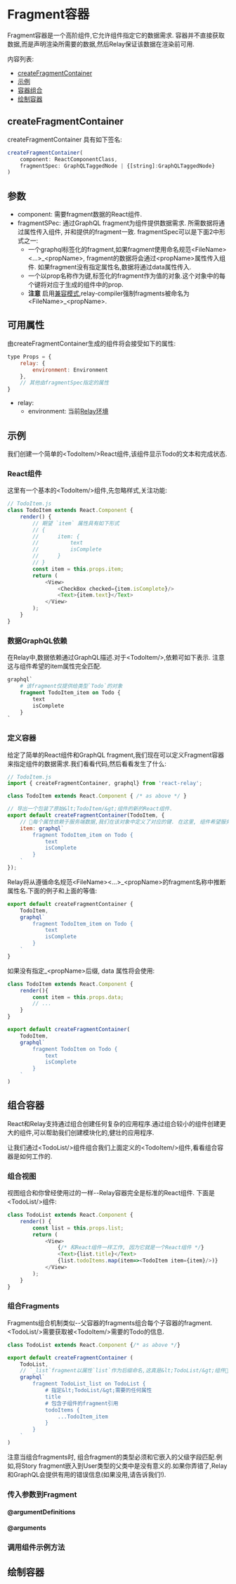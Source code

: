 # Fragment容器
Fragment容器是一个高阶组件,它允许组件指定它的数据需求. 容器并不直接获取数据,而是声明渲染所需要的数据,然后Relay保证该数据在渲染前可用.  

内容列表:
- [createFragmentContainer](#user-content-createFragmentContainer)
- [示例](#user-content-示例)
- [容器组合](#user-content-容器组合)
- [绘制容器](#user-content-绘制容器)

## createFragmentContainer
createFragmentContainer 具有如下签名:
```javascript
createFragmentContainer(
    component: ReactComponentClass,
    fragmentSpec: GraphQLTaggedNode | {[string]:GraphQLTaggedNode}
)
```

## 参数
- component: 需要fragment数据的React组件.
- fragmentSPec: 通过GraphQL fragment为组件提供数据需求. 所需数据将通过属性传入组件, 并和提供的fragment一致. fragmentSpec可以是下面2中形式之一:
    - 一个graphql标签化的fragment,如果fragment使用命名规范&lt;FileName&gt;&lt;...&gt;_&lt;propName&gt;, fragment的数据将会通过&lt;propName&gt;属性传入组件. 如果fragment没有指定属性名,数据将通过data属性传入.
    - 一个以prop名称作为键,标签化的fragment作为值的对象.这个对象中的每个键将对应于生成的组件中的prop.
    - **注意** 启用[兼容模式](relay-compat.md),relay-compiler强制fragments被命名为&lt;FileName&gt;_&lt;propName&gt;.

## 可用属性
由createFragmentContainer生成的组件将会接受如下的属性:
```javascript
type Props = {
    relay: {
        environment: Environment
    },
    // 其他由fragmentSpec指定的属性
}
```
- relay:
    - environment: 当前[Relay环境](relay-environment.md)

## 示例
我们创建一个简单的&lt;TodoItem/&gt;React组件,该组件显示Todo的文本和完成状态.
### React组件
这里有一个基本的&lt;TodoItem/&gt;组件,先忽略样式,关注功能:
```javascript
// TodoItem.js
class TodoItem extends React.Component {
    render() {
        // 期望 `item` 属性具有如下形式
        // {
        //      item: {
        //          text
        //          isComplete
        //      }
        // }
        const item = this.props.item;
        return (
            <View>
                <CheckBox checked={item.isComplete}/>
                <Text>{item.text}</Text>
            </View>
        );
    }
}
```
### 数据GraphQL依赖
在Relay中,数据依赖通过GraphQL描述.对于&lt;TodoItem/&gt;,依赖可如下表示. 注意这与组件希望的item属性完全匹配.
```graphql
graphql`
    # 该fragment仅提供给类型`Todo`的对象
    fragment TodoItem_item on Todo {
        text
        isComplete
    }
`
```
### 定义容器
给定了简单的React组件和GraphQL fragment,我们现在可以定义Fragment容器来指定组件的数据需求.我们看看代码,然后看看发生了什么:
```javascript
// TodoItem.js
import { createFragmentContainer, graphql} from 'react-relay';

class TodoItem extends React.Component { /* as above */ }

// 导出一个包装了原始&lt;TodoItem/&gt;组件的新的React组件.
export default createFragmentContainer(TodoItem, {
    // 每个属性依赖于服务端数据,我们在该对象中定义了对应的键. 在这里, 组件希望服务端数据提供`item`属性,所以我们依照上面的额`item`键指定fragment
    item: graphql`
        fragment TodoItem_item on Todo {
            text
            isComplete
        }
    `
});
```
Relay将从遵循命名规范&lt;FileName&gt;&lt;...&gt;_&lt;propName&gt;的fragment名称中推断属性名.下面的例子和上面的等值:
```javascript
export default createFragmentContainer {
    TodoItem,
    graphql`
        fragment TodoItem_item on Todo {
            text
            isComplete
        }
    `
}
```

如果没有指定_&lt;propName&gt;后缀, data 属性将会使用:
```javascript
class TodoItem extends React.Component {
    render(){
        const item = this.props.data;
        // ...
    }
}

export default createFragmentContainer(
    TodoItem,
    graphql`
        fragment TodoItem on Todo {
            text
            isComplete
        }
    `
)
```

## 组合容器
React和Relay支持通过组合创建任何复杂的应用程序.通过组合较小的组件创建更大的组件,可以帮助我们创建模块化的,健壮的应用程序.

让我们通过&lt;TodoList/&gt;组件组合我们上面定义的&lt;TodoItem/&gt;组件,看看组合容器是如何工作的.

### 组合视图
视图组合和你曾经使用过的一样--Relay容器完全是标准的React组件. 下面是&lt;TodoList/&gt;组件:
```javascript
class TodoList extends React.Component {
    render() {
        const list = this.props.list;
        return (
            <View>
                {/* 和React组件一样工作, 因为它就是一个React组件 */}
                <Text>{list.title}</Text>
                {list.todoItems.map(item=><TodoItem item={item}/>)}
            </View>
        );
    }
}
```

### 组合Fragments
Fragments组合机制类似--父容器的fragments组合每个子容器的fragment.&lt;TodoList/&gt;需要获取被&lt;TodoItem/&gt;需要的Todo的信息.
```javascript
class TodoList extends React.Component {/* as above */}

export default createFragmentContainer (
    TodoList,
    // `_list`fragment以属性`list`作为后缀命名,这真是&lt;TodoList/&gt;组件期望的服务端数据.
    graphql`
        fragment TodoList_list on TodoList {
            # 指定&lt;TodoList/&gt;需要的任何属性
            title
            # 包含子组件的fragment引用
            todoItems {
                ...TodoItem_item
            }
        }
    `
)
```
注意当组合fragments时, 组合fragment的类型必须和它嵌入的父级字段匹配.例如,将Story fragment嵌入到User类型的父类中是没有意义的.如果你弄错了,Relay和GraphQL会提供有用的错误信息(如果没用,请告诉我们!).

### 传入参数到Fragment
#### @argumentDefinitions
#### @arguments

### 调用组件示例方法

## 绘制容器